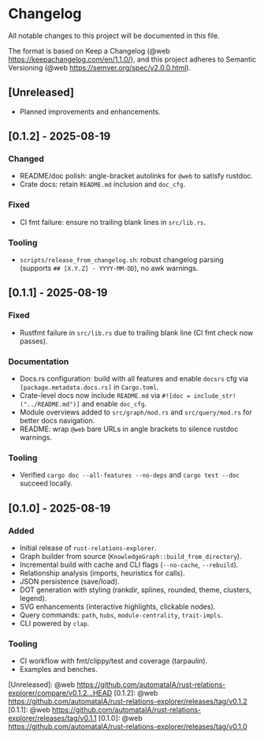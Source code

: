 # Changelog

All notable changes to this project will be documented in this file.

The format is based on Keep a Changelog (@web https://keepachangelog.com/en/1.1.0/),
and this project adheres to Semantic Versioning (@web https://semver.org/spec/v2.0.0.html).

## [Unreleased]

- Planned improvements and enhancements.

## [0.1.2] - 2025-08-19

### Changed
- README/doc polish: angle-bracket autolinks for `@web` to satisfy rustdoc.
- Crate docs: retain `README.md` inclusion and `doc_cfg`.

### Fixed
- CI fmt failure: ensure no trailing blank lines in `src/lib.rs`.

### Tooling
- `scripts/release_from_changelog.sh`: robust changelog parsing (supports `## [X.Y.Z] - YYYY-MM-DD`), no awk warnings.

## [0.1.1] - 2025-08-19

### Fixed
- Rustfmt failure in `src/lib.rs` due to trailing blank line (CI fmt check now passes).

### Documentation
- Docs.rs configuration: build with all features and enable `docsrs` cfg via `[package.metadata.docs.rs]` in `Cargo.toml`.
- Crate-level docs now include `README.md` via `#![doc = include_str!("../README.md")]` and enable `doc_cfg`.
- Module overviews added to `src/graph/mod.rs` and `src/query/mod.rs` for better docs navigation.
- README: wrap `@web` bare URLs in angle brackets to silence rustdoc warnings.

### Tooling
- Verified `cargo doc --all-features --no-deps` and `cargo test --doc` succeed locally.

## [0.1.0] - 2025-08-19

### Added
- Initial release of `rust-relations-explorer`.
- Graph builder from source (`KnowledgeGraph::build_from_directory`).
- Incremental build with cache and CLI flags (`--no-cache`, `--rebuild`).
- Relationship analysis (imports, heuristics for calls).
- JSON persistence (save/load).
- DOT generation with styling (rankdir, splines, rounded, theme, clusters, legend).
- SVG enhancements (interactive highlights, clickable nodes).
- Query commands: `path`, `hubs`, `module-centrality`, `trait-impls`.
- CLI powered by `clap`.

### Tooling
- CI workflow with fmt/clippy/test and coverage (tarpaulin).
- Examples and benches.

[Unreleased]: @web <https://github.com/automataIA/rust-relations-explorer/compare/v0.1.2...HEAD>
[0.1.2]: @web <https://github.com/automataIA/rust-relations-explorer/releases/tag/v0.1.2>
[0.1.1]: @web <https://github.com/automataIA/rust-relations-explorer/releases/tag/v0.1.1>
[0.1.0]: @web <https://github.com/automataIA/rust-relations-explorer/releases/tag/v0.1.0>
